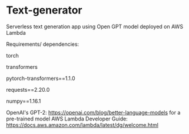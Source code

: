 # Text-generator

Serverless text generation app using Open GPT model deployed on AWS Lambda

Requirements/ dependencies: 

torch

transformers 

pytorch-transformers==1.1.0

requests==2.20.0

numpy==1.16.1

OpenAI's GPT-2: https://openai.com/blog/better-language-models for a pre-trained model
AWS Lambda Developer Guide: https://docs.aws.amazon.com/lambda/latest/dg/welcome.html
